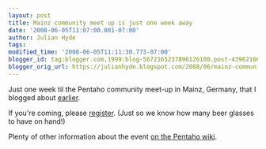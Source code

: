 ```yaml
---
layout: post
title: Mainz community meet up is just one week away
date: '2008-06-05T11:07:00.001-07:00'
author: Julian Hyde
tags:
modified_time: '2008-06-05T11:11:30.773-07:00'
blogger_id: tag:blogger.com,1999:blog-5672165237896126100.post-4396216680385497207
blogger_orig_url: https://julianhyde.blogspot.com/2008/06/mainz-community-meet-up-is-just-one.html
---
```


Just one week til the Pentaho community meet-up in Mainz, Germany,
that I blogged about
[earlier](https://julianhyde.blogspot.com/2008/04/mondrian-in-mainz.html).

If you're coming, please
[register](https://pentaho2008mainz.eventbrite.com/). (Just so
we know how many beer glasses to have on hand!)

Plenty of other information about the event
[on the Pentaho wiki](https://wiki.pentaho.com/display/COM/Pentaho+Community+Gathering+-+Mainz+2008).
